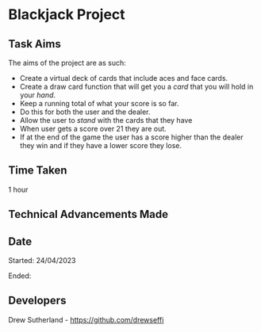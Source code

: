 # Blackjack Project

## Task Aims
The aims of the project are as such:
- Create a virtual deck of cards that include aces and face cards.
- Create a draw card function that will get you a *card* that you will hold in your *hand*.
- Keep a running total of what your score is so far.
- Do this for both the user and the dealer.
- Allow the user to *stand* with the cards that they have
- When user gets a score over 21 they are out.
- If at the end of the game the user has a score higher than the dealer they win and if they have a lower score they lose.

## Time Taken
1 hour

## Technical Advancements Made

## Date
Started: 24/04/2023

Ended: 

## Developers

Drew Sutherland - https://github.com/drewseffi